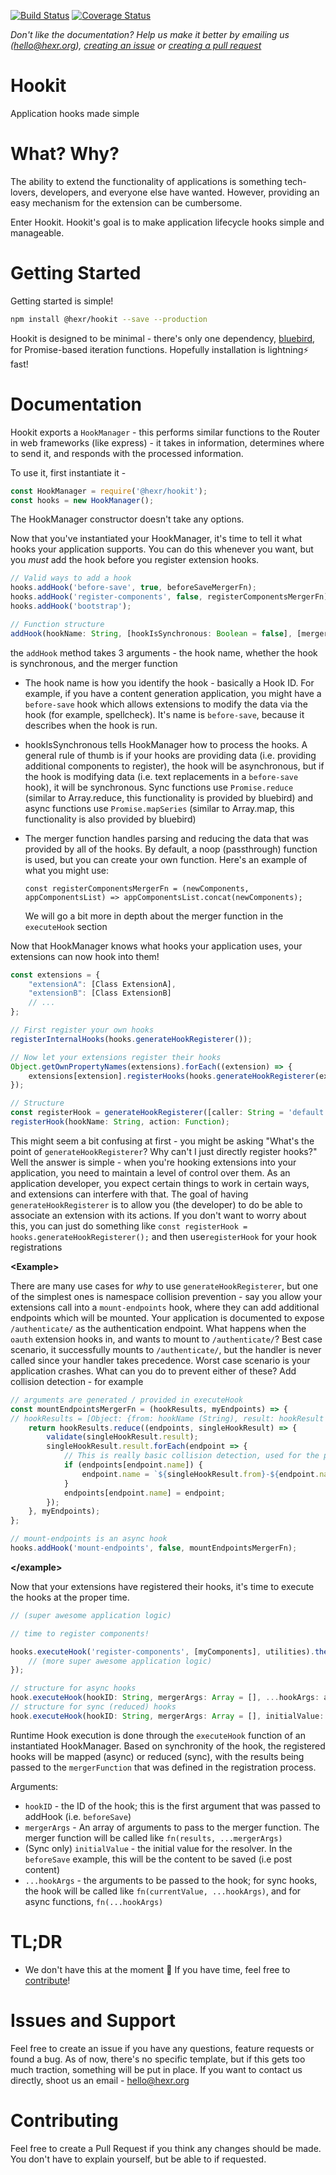 [![Build Status](https://travis-ci.org/HexRweb/hookit.svg?branch=master)](https://travis-ci.org/HexRweb/hookit)
[![Coverage Status](https://coveralls.io/repos/github/HexRweb/hookit/badge.svg?branch=master)](https://coveralls.io/github/HexRweb/hookit/?branch=master)

_Don't like the documentation? Help us make it better by emailing us (hello@hexr.org), [creating an issue](https://github.com/hexrweb/hookit/issues/new) or [creating a pull request](https://github.com/hexrweb/hookit/compare)_


# Hookit

Application hooks made simple

# What? Why?

The ability to extend the functionality of applications is something tech-lovers, developers, and everyone else have wanted. However, providing an easy mechanism for the extension can be cumbersome.

Enter Hookit. Hookit's goal is to make application lifecycle hooks simple and manageable.

# Getting Started

Getting started is simple!

```bash
npm install @hexr/hookit --save --production
```

Hookit is designed to be minimal - there's only one dependency, [bluebird](http://bluebirdjs.org), for Promise-based iteration functions. Hopefully installation is lightning:zap: fast!

# Documentation

Hookit exports a `HookManager` - this performs similar functions to the Router in web frameworks (like express) - it takes in information, determines where to send it, and responds with the processed information.

To use it, first instantiate it -
```js
const HookManager = require('@hexr/hookit');
const hooks = new HookManager();
```

The HookManager constructor doesn't take any options.

Now that you've instantiated your HookManager, it's time to tell it what hooks your application supports. You can do this whenever you want, but you _must_ add the hook before you register extension hooks.

```js
// Valid ways to add a hook
hooks.addHook('before-save', true, beforeSaveMergerFn);
hooks.addHook('register-components', false, registerComponentsMergerFn);
hooks.addHook('bootstrap');

// Function structure
addHook(hookName: String, [hookIsSynchronous: Boolean = false], [mergerFunction: Function = noop])
```

the `addHook` method takes 3 arguments - the hook name, whether the hook is synchronous, and the merger function

- The hook name is how you identify the hook - basically a Hook ID. For example, if you have a content generation application, you might have a `before-save` hook which allows extensions to modify the data via the hook (for example, spellcheck). It's name is `before-save`, because it describes when the hook is run.

 - hookIsSynchronous tells HookManager how to process the hooks. A general rule of thumb is if your hooks are providing data (i.e. providing additional components to register), the hook will be asynchronous, but if the hook is modifying data (i.e. text replacements in a `before-save` hook), it will be synchronous. Sync functions use `Promise.reduce` (similar to Array.reduce, this functionality is provided by bluebird) and async functions use `Promise.mapSeries` (similar to Array.map, this functionality is also provided by bluebird)

 - The merger function handles parsing and reducing the data that was provided by all of the hooks. By default, a noop (passthrough) function is used, but you can create your own function. Here's an example of what you might use:

   `const registerComponentsMergerFn = (newComponents, appComponentsList) => appComponentsList.concat(newComponents);`

   We will go a bit more in depth about the merger function in the `executeHook` section

Now that HookManager knows what hooks your application uses, your extensions can now hook into them!

```js
const extensions = {
    "extensionA": [Class ExtensionA],
    "extensionB": [Class ExtensionB]
    // ...
};

// First register your own hooks
registerInternalHooks(hooks.generateHookRegisterer());

// Now let your extensions register their hooks
Object.getOwnPropertyNames(extensions).forEach((extension) => {
	extensions[extension].registerHooks(hooks.generateHookRegisterer(extension))
});

// Structure
const registerHook = generateHookRegisterer([caller: String = 'default']);
registerHook(hookName: String, action: Function);
```

This might seem a bit confusing at first - you might be asking "What's the point of `generateHookRegisterer`? Why can't I just directly register hooks?" Well the answer is simple - when you're hooking extensions into your application, you need to maintain a level of control over them. As an application developer, you expect certain things to work in certain ways, and extensions can interfere with that. The goal of having `generateHookRegisterer` is to allow you (the developer) to do be able to associate an extension with its actions. If you don't want to worry about this, you can just do something like `const registerHook = hooks.generateHookRegisterer();` and then use`registerHook` for your hook registrations

**&lt;Example>**

There are many use cases for _why_ to use `generateHookRegisterer`, but one of the simplest ones is namespace collision prevention - say you allow your extensions call into a `mount-endpoints` hook, where they can add additional endpoints which will be mounted. Your application is documented to expose `/authenticate/` as the authentication endpoint. What happens when the `oauth` extension hooks in, and wants to mount to `/authenticate/`? Best case scenario, it successfully mounts to `/authenticate/`, but the handler is never called since your handler takes precedence. Worst case scenario is your application crashes. What can you do to prevent either of these? Add collision detection - for example

```js
// arguments are generated / provided in executeHook
const mountEndpointsMergerFn = (hookResults, myEndpoints) => {
// hookResults = [Object: {from: hookName (String), result: hookResult (any)}]
    return hookResults.reduce((endpoints, singleHookResult) => {
        validate(singleHookResult.result);
        singleHookResult.result.forEach(endpoint => {
            // This is really basic collision detection, used for the proof of concept
            if (endpoints[endpoint.name]) {
                endpoint.name = `${singleHookResult.from}-${endpoint.name}`;
            }
            endpoints[endpoint.name] = endpoint;
        });
    }, myEndpoints);
};

// mount-endpoints is an async hook
hooks.addHook('mount-endpoints', false, mountEndpointsMergerFn);
```

**&lt;/example>**

Now that your extensions have registered their hooks, it's time to execute the hooks at the proper time.

```js
// (super awesome application logic)

// time to register components!

hooks.executeHook('register-components', [myComponents], utilities).then(componentsList => {
	// (more super awesome application logic)
});

// structure for async hooks
hook.executeHook(hookID: String, mergerArgs: Array = [], ...hookArgs: any)
// structure for sync (reduced) hooks
hook.executeHook(hookID: String, mergerArgs: Array = [], initialValue: any, ...hookArgs: any)
```

Runtime Hook execution is done through the `executeHook` function of an instantiated HookManager. Based on synchronity of the hook, the registered hooks will be mapped (async) or reduced (sync), with the results being passed to the `mergerFunction` that was defined in the registration process.

Arguments:
 - `hookID` - the ID of the hook; this is the first argument that was passed to addHook (i.e. `beforeSave`)
 - `mergerArgs` - An array of arguments to pass to the merger function. The merger function will be called like `fn(results, ...mergerArgs)`
 - (Sync only) `initialValue` - the initial value for the resolver. In the `beforeSave` example, this will be the content to be saved (i.e post content)
 - `...hookArgs` - the arguments to be passed to the hook; for sync hooks, the hook will be called like `fn(currentValue, ...hookArgs)`, and for async functions, `fn(...hookArgs)`

# TL;DR

- We don't have this at the moment :grimacing: If you have time, feel free to [contribute](#contributing)!

# Issues and Support

Feel free to create an issue if you have any questions, feature requests or found a bug. As of now, there's no specific template, but if this gets too much traction, something will be put in place. If you want to contact us directly, shoot us an email - hello@hexr.org

# Contributing

Feel free to create a Pull Request if you think any changes should be made. You don't have to explain yourself, but be able to if requested.